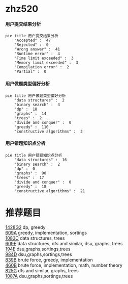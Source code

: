 # zhz520

<!-- tabs:start -->



#### **用户提交结果分析**

```mermaid
pie title 用户提交结果分析
    "Accepted" :  47
    "Rejected" :  0
    "Wrong answer" :  41
    "Runtime error" :  4
    "Time limit exceeded" :  3
    "Memory limit exceeded" :  3
    "Compilation error" :  2
    "Partial" :  0
```

#### **用户做题类型偏好分析**

```mermaid
pie title 用户做题类型偏好分析
    "data structures" :  2
    "binary search" :  3
    "dp" :  18
    "graphs" :  14
    "trees" :  2
    "divide and conquer" :  0
    "greedy" :  110
    "constructive algorithms" :  3
```
#### **用户错题知识点分析**

```mermaid
pie title 用户错题知识点分析
    "data structures" :  16
    "binary search" :  2
    "dp" :  0
    "graphs" :  90
    "trees" :  17
    "divide and conquer" :  0
    "greedy" :  18
    "constructive algorithms" :  21
```



<!-- tabs:end -->
# 推荐题目
[1428G2](https://codeforces.com/contest/1428G/problem/2)		dp,
                        greedy		  
[609A](https://codeforces.com/contest/609/problem/A)		greedy,
                        implementation,
                        sortings		  
[1083C](https://codeforces.com/contest/1083/problem/C)		data structures,
                        trees		  
[609E](https://codeforces.com/contest/609/problem/E)		data structures,
                        dfs and similar,
                        dsu,
                        graphs,
                        trees		  
[194E](https://codeforces.com/contest/194/problem/E)		dsu,graphs,sortings,trees		  
[984D](https://codeforces.com/contest/984/problem/D)		dsu,graphs,sortings,trees		  
[839B](https://codeforces.com/contest/839/problem/B)		brute force,
                        greedy,
                        implementation		  
[460B](https://codeforces.com/contest/460/problem/B)		brute force,
                        implementation,
                        math,
                        number theory		  
[825G](https://codeforces.com/contest/825/problem/G)		dfs and similar,
                        graphs,
                        trees		  
[1087A](https://codeforces.com/contest/1087/problem/A)		dsu,graphs,sortings,trees		  
